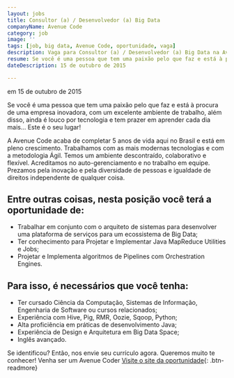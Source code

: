 ```yaml
---
layout: jobs
title: Consultor (a) / Desenvolvedor (a) Big Data
companyName: Avenue Code
category: job
image: ''
tags: [job, big data, Avenue Code, oportunidade, vaga]
description: Vaga para Consultor (a) / Desenvolvedor (a) Big Data na Avenue Code.
resume: Se você é uma pessoa que tem uma paixão pelo que faz e está à procura de uma empresa inovadora, com um excelente ambiente de trabalho, além disso, ainda é louco por tecnologia e tem prazer em aprender cada dia mais... Este é o seu lugar!
dateDescription: 15 de outubro de 2015

---
```

<p class="post-meta"> em 15 de outubro de 2015</p>

Se você é uma pessoa que tem uma paixão pelo que faz e está à procura de uma empresa inovadora, com um excelente ambiente de trabalho, além disso, ainda é louco por tecnologia e tem prazer em aprender cada dia mais...
Este é o seu lugar!

A Avenue Code acaba de completar 5 anos de vida aqui no Brasil e está em pleno crescimento.
Trabalhamos com as mais modernas tecnologias e com a metodologia Ágil. Temos um ambiente descontraído, colaborativo e flexível. Acreditamos no auto-gerenciamento e no trabalho em equipe. Prezamos pela inovação e pela diversidade de pessoas e igualdade de direitos independente de qualquer coisa.

## Entre outras coisas, nesta posição você terá a oportunidade de:
- Trabalhar em conjunto com o arquiteto de sistemas para desenvolver uma plataforma de serviços para um ecossistema de Big Data;
- Ter conhecimento para Projetar e Implementar Java MapReduce Utilities e Jobs;
- Projetar e Implementa algoritmos de Pipelines com Orchestration Engines.

## Para isso, é necessários que você tenha:
- Ter cursado Ciência da Computação, Sistemas de Informação, Engenharia de Software ou cursos relacionados;
- Experiência com Hive, Pig, RMR, Oozie, Sqoop, Python;
- Alta proficiência em práticas de desenvolvimento Java;
- Experiência de Design e Arquitetura em Big Data Space;
- Inglês avançado.

Se identificou? Então, nos envie seu currículo agora. Queremos muito te conhecer!
Venha ser um Avenue Coder
[Visite o site da oportunidade](http://avenuecode.com/careers/position/113980){: .btn-readmore}
